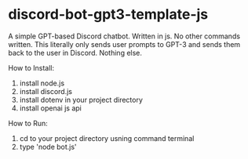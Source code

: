 # discord-bot-gpt3-template-js
A simple GPT-based Discord chatbot. Written in js. No other commands written. This literally only sends user prompts to GPT-3 and sends them back to the user in Discord. Nothing else.

How to Install:
1. install node.js
2. install discord.js
3. install dotenv in your project directory
4. install openai js api

How to Run:
1. cd to your project directory usning command terminal 
2. type 'node bot.js'
